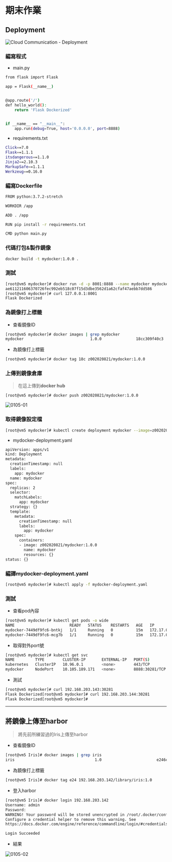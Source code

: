 # 期末作業

## Deployment

![Cloud Communication - Deployment](./20210105/0105-04.jpg)

### 編寫程式

* main.py

```sh
from flask import Flask

app = Flask(__name__)


@app.route('/')
def hello_world():
    return 'Flask Dockerized'


if __name__ == "__main__":
    app.run(debug=True, host='0.0.0.0', port=8888)
```

* requirements.txt

```sh
Click==7.0
Flask==1.1.1
itsdangerous==1.1.0
Jinja2==2.10.3
MarkupSafe==1.1.1
Werkzeug==0.16.0
```

### 編寫Dockerfile

```sh
FROM python:3.7.2-stretch

WORKDIR /app

ADD . /app

RUN pip install -r requirements.txt

CMD python main.py

```

### 代碼打包&製作鏡像

```sh
docker build -t mydocker:1.0.0 .
```

### 測試

```sh
[root@vm5 mydocker]# docker run -d -p 8001:8888 --name mydocker mydocker:1.0.0
ae611211606370726fec992eb518c07f15d3dbe3562d1a62cfaf47aebb7dd586
[root@vm5 mydocker]# curl 127.0.0.1:8001
Flask Dockerized
```

### 為鏡像打上標籤

* 查看鏡像ID

```sh
[root@vm5 mydocker]# docker images | grep mydocker
mydocker                             1.0.0               18cc309f40c3        2 minutes ago       938MB
```

* 為鏡像打上標籤

```sh
[root@vm5 mydocker]# docker tag 18c z002020821/mydocker:1.0.0
```

### 上傳到鏡像倉庫
> 在這上傳到**docker hub**

```sh
[root@vm5 mydocker]# docker push z002020821/mydocker:1.0.0
```

![0105-01](./img/20210105/0105-01.png)


### 取得鏡像設定檔

```sh
[root@vm5 mydocker]# kubectl create deployment mydocker --image=z002020821/mydocker:1.0.0 --dry-run -o yaml > mydocker-deployment.yaml
```

* mydocker-deployment.yaml

```sh
apiVersion: apps/v1
kind: Deployment
metadata:
  creationTimestamp: null
  labels:
    app: mydocker
  name: mydocker
spec:
  replicas: 2
  selector:
    matchLabels:
      app: mydocker
  strategy: {}
  template:
    metadata:
      creationTimestamp: null
      labels:
        app: mydocker
    spec:
      containers:
      - image: z002020821/mydocker:1.0.0
        name: mydocker
        resources: {}
status: {}
```

### 編譯mydocker-deployment.yaml

```sh
[root@vm5 mydocker]# kubectl apply -f mydocker-deployment.yaml 
```

### 測試

* 查看pod內容

```sh
[root@vm5 mydocker]# kubectl get pods -o wide
NAME                        READY   STATUS    RESTARTS   AGE   IP           NODE   NOMINATED NODE   READINESS GATES
mydocker-7449df9fc6-bntkj   1/1     Running   0          15m   172.17.0.4   vm6    <none>           <none>
mydocker-7449df9fc6-mcg7b   1/1     Running   0          15m   172.17.0.4   vm7    <none>           <none>
```

* 取得對外port號

```sh
[root@vm5 mydocker]# kubectl get svc
NAME         TYPE        CLUSTER-IP       EXTERNAL-IP   PORT(S)          AGE
kubernetes   ClusterIP   10.96.0.1        <none>        443/TCP          173m
mydocker     NodePort    10.105.189.171   <none>        8888:30281/TCP   7m42s
```

* 測試

```sh
[root@vm5 mydocker]# curl 192.168.203.143:30281
Flask Dockerized[root@vm5 mydocker]# curl 192.168.203.144:30281
Flask Dockerized[root@vm5 mydocker]# 
```
---

## 將鏡像上傳至harbor
> 將先前所練習過的Iris上傳至harbor

* 查看鏡像ID

```sh
[root@vm5 Iris]# docker images | grep iris
iris                                   1.0                        e246cfc39c3e        36 seconds ago      922MB
``` 

* 為鏡像打上標籤

```sh
[root@vm5 Iris]# docker tag e24 192.168.203.142/library/iris:1.0
```

* 登入harbor
```sh
[root@vm5 Iris]# docker login 192.168.203.142
Username: admin
Password: 
WARNING! Your password will be stored unencrypted in /root/.docker/config.json.
Configure a credential helper to remove this warning. See
https://docs.docker.com/engine/reference/commandline/login/#credentials-store

Login Succeeded
```

* 結果

![0105-02](./img/20210105/0105-02.png)



